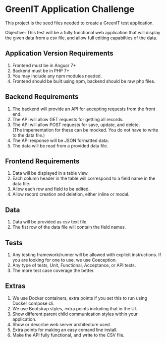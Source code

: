 # GreenIT Application Challenge

This project is the seed files needed to create a GreenIT test application.  

Objective: This test will be a fully functional web application that will display the given data from a csv file, and allow full editing capabilties of the data.

## Application Version Requirements
1. Frontend must be in Anguar 7+
2. Backend must be in PHP 7+
3. You may include any npm modules needed.
4. Frontend should be built using npm, backend should be raw php files.

## Backend Requirements
1. The backend will provide an API for accepting requests from the front end.
2. The API will allow GET requests for getting all records. 
3. The API will allow POST requests for save, update, and delete.  
(The impementation for these can be mocked. You do not have to write to the data file.)
4. The API response will be JSON formatted data.
5. The data will be read from a provided data file.

## Frontend Requirements
1. Data will be displayed in a table view.
2. Each column header in the table will correspond to a field name in the data file.
3. Allow each row and field to be edited.
4. Allow record creation and deletion, either inline or modal.
  
## Data
1. Data will be provided as csv text file.
2. The fist row of the data file will contain the field names.

## Tests
1. Any testing framework/runner will be allowed with explicit instructions. If you are looking for one to use, we use Coeception.
2. Any type of tests, Unit, Functional, Acceptance, or API tests.
3. The more test case coverage the better.
  
 ## Extras
1. We use Docker containers, extra points if you set this to run using Docker compose cli.
2. We use Bootstrap styles, extra points including that in the UI.
3. Show different parent child communication styles within your application.
4. Show or describe web server architecture used.
5. Extra points for making an easy comand line install. 
6. Make the API fully functional, and write to the CSV file.

	